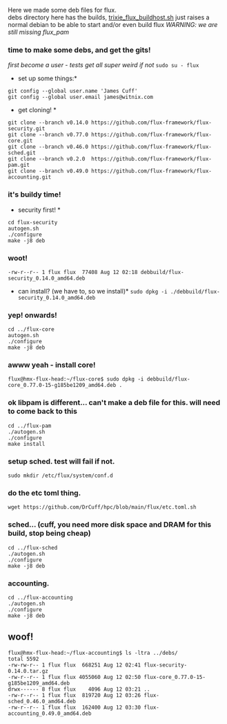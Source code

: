 Here we made some deb files for flux.  
debs directory here has the builds, [trixie_flux_buildhost.sh](https://github.com/DrCuff/hpc/blob/main/flux/Debian/trixie_flux_buildhost.sh) just raises a normal debian to be able to start and/or even build flux
_WARNING: we are still missing flux_pam_

### time to make some debs, and get the gits!

*first become a user - tests get all super weird if not*
```sudo su - flux```

* set up some things:*
```
git config --global user.name 'James Cuff'
git config --global user.email james@witnix.com
```

* get cloning! *  
```
git clone --branch v0.14.0 https://github.com/flux-framework/flux-security.git
git clone --branch v0.77.0 https://github.com/flux-framework/flux-core.git
git clone --branch v0.46.0 https://github.com/flux-framework/flux-sched.git
git clone --branch v0.2.0  https://github.com/flux-framework/flux-pam.git
git clone --branch v0.49.0 https://github.com/flux-framework/flux-accounting.git
```

### it's buildy time!


* security first! *
```
cd flux-security
autogen.sh
./configure
make -j8 deb
```

### woot!
```-rw-r--r-- 1 flux flux  77408 Aug 12 02:18 debbuild/flux-security_0.14.0_amd64.deb```

* can install?  (we have to, so we install)*
```sudo dpkg -i ./debbuild/flux-security_0.14.0_amd64.deb```

### yep!  onwards!
```
cd ../flux-core
autogen.sh
./configure
make -j8 deb
```

### awww yeah - install core!
```
flux@hmx-flux-head:~/flux-core$ sudo dpkg -i debbuild/flux-core_0.77.0-15-g185be1209_amd64.deb .
```

### ok libpam is different...  can't make a deb file for this. will need to come back to this
```
cd ../flux-pam
./autogen.sh 
./configure
make install
```

### setup sched.  test will fail if not.
```sudo mkdir /etc/flux/system/conf.d```


### do the etc toml thing.
```wget https://github.com/DrCuff/hpc/blob/main/flux/etc.toml.sh```


### sched... (cuff, you need more disk space and DRAM for this build, stop being cheap)
```
cd ../flux-sched
./autogen.sh
./configure
make -j8 deb
```

### accounting.
```
cd ../flux-accounting
./autogen.sh
./configure
make -j8 deb
```

## woof!
```
flux@hmx-flux-head:~/flux-accounting$ ls -ltra ../debs/
total 5592
-rw-rw-r-- 1 flux flux  668251 Aug 12 02:41 flux-security-0.14.0.tar.gz
-rw-r--r-- 1 flux flux 4055060 Aug 12 02:50 flux-core_0.77.0-15-g185be1209_amd64.deb
drwx------ 8 flux flux    4096 Aug 12 03:21 ..
-rw-r--r-- 1 flux flux  819720 Aug 12 03:26 flux-sched_0.46.0_amd64.deb
-rw-r--r-- 1 flux flux  162400 Aug 12 03:30 flux-accounting_0.49.0_amd64.deb
